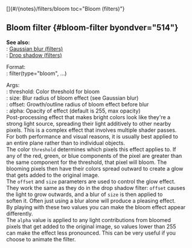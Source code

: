 []{#/{notes}/filters/bloom toc="Bloom (filters)"}    
## Bloom filter {#bloom-filter byondver="514"}    
**See also:**    
:   [Gaussian blur (filters)](ref/%7Bnotes%7D/filters/blur)    
:   [Drop shadow (filters)](ref/%7Bnotes%7D/filters/drop_shadow)    
<!-- -->    
Format:    
:   filter(type=\"bloom\", \...)    
<!-- -->    
Args:    
:   threshold: Color threshold for bloom    
:   size: Blur radius of bloom effect (see Gaussian blur)    
:   offset: Growth/outline radius of bloom effect before blur    
:   alpha: Opacity of effect (default is 255, max opacity)    
Post-processing effect that makes bright colors look like they\'re a    
strong light source, spreading their light additively to other nearby    
pixels. This is a complex effect that involves multiple shader passes.    
For both performance and visual reasons, it is usually best applied to    
an entire plane rather than to individual objects.    
The color `threshold` determines which pixels this effect applies to. If    
any of the red, green, or blue components of the pixel are greater than    
the same component for the threshold, that pixel will bloom. The    
blooming pixels then have their colors spread outward to create a glow    
that gets added to the original image.    
The `offset` and `size` parameters are used to control the glow effect.    
They work the same as they do in the drop shadow filter: `offset` causes    
the light to grow outwards, and a blur of `size` is then applied to    
soften it. Often just using a blur alone will produce a pleasing effect.    
By playing with these two values you can make the bloom effect appear    
differently.    
The `alpha` value is applied to any light contributions from bloomed    
pixels that get added to the original image, so values lower than 255    
can make the effect less pronounced. This can be very useful if you    
choose to animate the filter.  